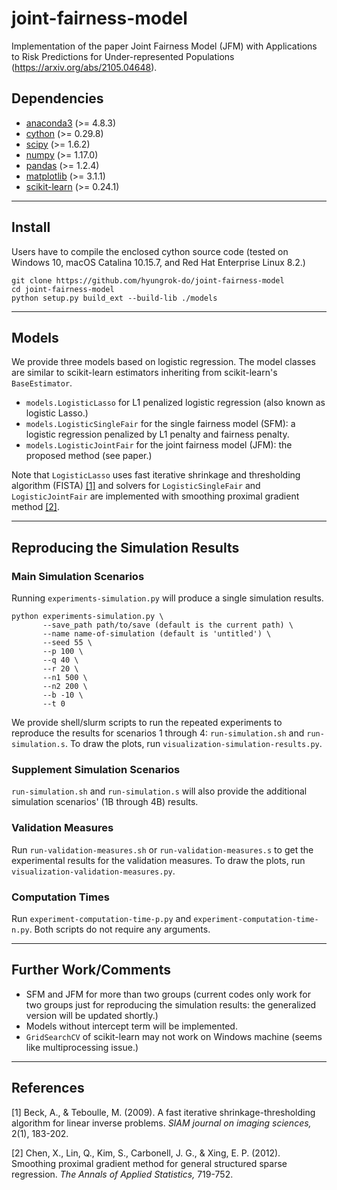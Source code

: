 # joint-fairness-model
Implementation of the paper Joint Fairness Model (JFM) with Applications to Risk Predictions for Under-represented Populations (https://arxiv.org/abs/2105.04648).

## Dependencies
- [anaconda3](https://www.anaconda.com/download/) (>= 4.8.3)
- [cython](https://cython.org/) (>= 0.29.8)
- [scipy](https://www.scipy.org/) (>= 1.6.2)
- [numpy](https://numpy.org/) (>= 1.17.0)
- [pandas](https://pandas.pydata.org/) (>= 1.2.4)
- [matplotlib](https://matplotlib.org/) (>= 3.1.1)
- [scikit-learn](https://scikit-learn.org/) (>= 0.24.1)

---

## Install
Users have to compile the enclosed cython source code (tested on Windows 10, macOS Catalina 10.15.7, and Red Hat Enterprise Linux 8.2.)
```
git clone https://github.com/hyungrok-do/joint-fairness-model
cd joint-fairness-model
python setup.py build_ext --build-lib ./models
```

---

## Models
We provide three models based on logistic regression. The model classes are similar to scikit-learn estimators inheriting from scikit-learn's ```BaseEstimator```.
- ``` models.LogisticLasso ``` for L1 penalized logistic regression (also known as logistic Lasso.)
- ``` models.LogisticSingleFair ``` for the single fairness model (SFM): a logistic regression penalized by L1 penalty and fairness penalty.
- ``` models.LogisticJointFair ``` for the joint fairness model (JFM): the proposed method (see paper.)

Note that ```LogisticLasso``` uses fast iterative shrinkage and thresholding algorithm (FISTA) [[1]](#1) and solvers for ```LogisticSingleFair``` and ```LogisticJointFair``` are implemented with smoothing proximal gradient method [[2]](#2).

---

## Reproducing the Simulation Results
### Main Simulation Scenarios
Running ```experiments-simulation.py``` will produce a single simulation results.

```
python experiments-simulation.py \
       --save_path path/to/save (default is the current path) \
       --name name-of-simulation (default is 'untitled') \
       --seed 55 \
       --p 100 \
       --q 40 \
       --r 20 \
       --n1 500 \
       --n2 200 \
       --b -10 \
       --t 0
```

We provide shell/slurm scripts to run the repeated experiments to reproduce the results for scenarios 1 through 4: ```run-simulation.sh``` and ```run-simulation.s```. To draw the plots, run ```visualization-simulation-results.py```.

### Supplement Simulation Scenarios
```run-simulation.sh``` and ```run-simulation.s``` will also provide the additional simulation scenarios' (1B through 4B) results.

### Validation Measures
Run ```run-validation-measures.sh``` or ```run-validation-measures.s``` to get the experimental results for the validation measures. To draw the plots, run ```visualization-validation-measures.py```.

### Computation Times
Run ```experiment-computation-time-p.py``` and ```experiment-computation-time-n.py```. Both scripts do not require any arguments.

---

## Further Work/Comments
- SFM and JFM for more than two groups (current codes only work for two groups just for reproducing the simulation results: the generalized version will be updated shortly.)
- Models without intercept term will be implemented.
- ```GridSearchCV``` of scikit-learn may not work on Windows machine (seems like multiprocessing issue.)

---

## References

<a id="1">[1]</a> Beck, A., & Teboulle, M. (2009). A fast iterative shrinkage-thresholding algorithm for linear inverse problems. <em>SIAM journal on imaging sciences,</em> 2(1), 183-202.

<a id="2">[2]</a> Chen, X., Lin, Q., Kim, S., Carbonell, J. G., & Xing, E. P. (2012). Smoothing proximal gradient method for general structured sparse regression. <em>The Annals of Applied Statistics,</em> 719-752.
